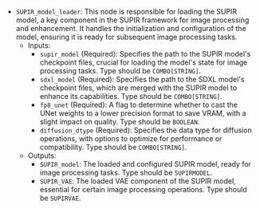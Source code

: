 - `SUPIR_model_loader`: This node is responsible for loading the SUPIR model, a key component in the SUPIR framework for image processing and enhancement. It handles the initialization and configuration of the model, ensuring it is ready for subsequent image processing tasks.
    - Inputs:
        - `supir_model` (Required): Specifies the path to the SUPIR model's checkpoint files, crucial for loading the model's state for image processing tasks. Type should be `COMBO[STRING]`.
        - `sdxl_model` (Required): Specifies the path to the SDXL model's checkpoint files, which are merged with the SUPIR model to enhance its capabilities. Type should be `COMBO[STRING]`.
        - `fp8_unet` (Required): A flag to determine whether to cast the UNet weights to a lower precision format to save VRAM, with a slight impact on quality. Type should be `BOOLEAN`.
        - `diffusion_dtype` (Required): Specifies the data type for diffusion operations, with options to optimize for performance or compatibility. Type should be `COMBO[STRING]`.
    - Outputs:
        - `SUPIR_model`: The loaded and configured SUPIR model, ready for image processing tasks. Type should be `SUPIRMODEL`.
        - `SUPIR_VAE`: The loaded VAE component of the SUPIR model, essential for certain image processing operations. Type should be `SUPIRVAE`.
